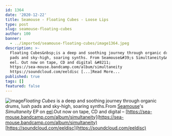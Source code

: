 ```yaml
---
id: 1364
date: '2020-12-22'
title: Seamouse - Floating Cubes - Loose Lips
type: post
slug: seamouse-floating-cubes
author: 100
banner:
  - ../imported/seamouse-floating-cubes/image1364.jpeg
description: >-
  Floating Cubes&nbsp;is a deep and soothing journey through organic drums, lush
  pads and sky-high, soaring synths. From Seamouse&#39;s Simultaneity&nbsp;EP on
  eel. Out now on tape, CD and digital &#8211;
  https://sea-mouse.bandcamp.com/album/simultaneity
  https://soundcloud.com/eeldisc [...]Read More...
published: true
tags: []
featured: false
---
```

![image](../../imported/seamouse-floating-cubes/image1364.jpeg)_Floating Cubes_ is a deep and soothing journey through organic drums, lush pads and sky-high, soaring synths.From [Seamouse](https://sea-mouse.bandcamp.com/)'s _Simultaneity_ EP on [eel](https://eeldisc.bandcamp.com).Out now on tape, CD and digital – [https://sea-mouse.bandcamp.com/album/simultaneity](https://sea-mouse.bandcamp.com/album/simultaneity)  
[https://soundcloud.com/eeldisc](https://soundcloud.com/eeldisc)